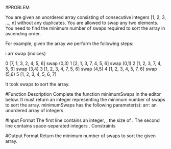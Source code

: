 
#PROBLEM

You are given an unordered array consisting of consecutive integers [1, 2, 3, ..., n] without any duplicates. You are
allowed to swap any two elements. You need to find the minimum number of swaps required to sort the array in
ascending order.

For example, given the array we perform the following steps:

i arr swap (indices)

0 [7, 1, 3, 2, 4, 5, 6] swap (0,3)
1 [2, 1, 3, 7, 4, 5, 6] swap (0,1)
2 [1, 2, 3, 7, 4, 5, 6] swap (3,4)
3 [1, 2, 3, 4, 7, 5, 6] swap (4,5)
4 [1, 2, 3, 4, 5, 7, 6] swap (5,6)
5 [1, 2, 3, 4, 5, 6, 7]

It took swaps to sort the array.

#Function Description
Complete the function minimumSwaps in the editor below. It must return an integer representing the minimum number of
swaps to sort the array.
minimumSwaps has the following parameter(s):
arr: an unordered array of integers

#Input Format
The first line contains an integer, , the size of .
The second line contains space-separated integers .
Constraints

#Output Format
Return the minimum number of swaps to sort the given array.
